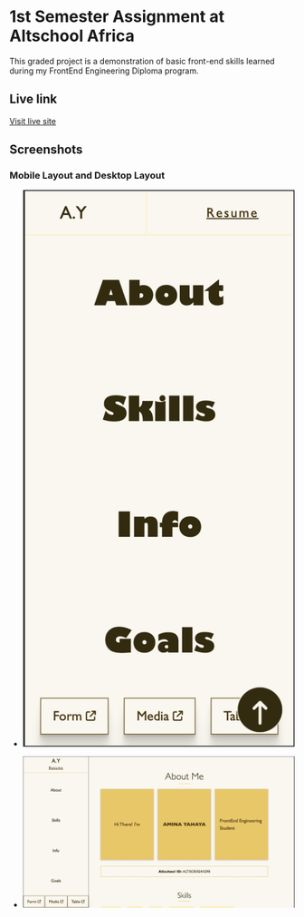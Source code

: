 # 1st Semester Assignment at Altschool Africa

This graded project is a demonstration of basic front-end skills learned during my FrontEnd Engineering Diploma program.

## Live link
[Visit live site](https://amiyahayadev.github.io/june-assignment-one/)

## Screenshots

### Mobile Layout and Desktop Layout

- ![](assets/images/mobile-design.png)

- ![](assets/images/desktop-design.png)
